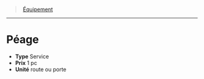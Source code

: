 ﻿> [Équipement](hd_equipment.md)

---

# Péage

- **Type** Service
- **Prix** 1 pc
- **Unité** route ou porte

